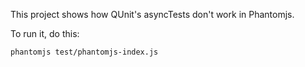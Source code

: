 This project shows how QUnit's asyncTests don't work in Phantomjs.

To run it, do this:

    phantomjs test/phantomjs-index.js

